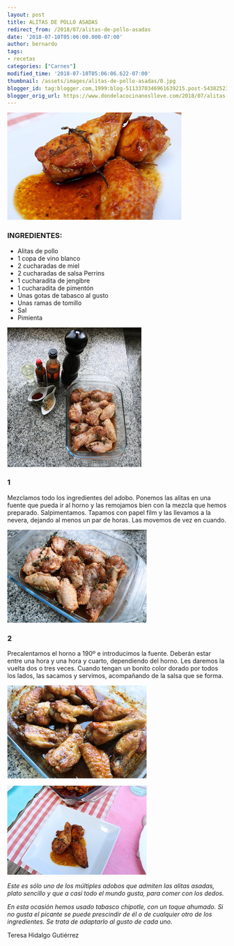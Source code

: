 ```yaml
---
layout: post
title: ALITAS DE POLLO ASADAS
redirect_from: /2018/07/alitas-de-pollo-asadas
date: '2018-07-10T05:06:00.000-07:00'
author: bernardo
tags:
- recetas
categories: ["Carnes"]
modified_time: '2018-07-10T05:06:06.622-07:00'
thumbnail: /assets/images/alitas-de-pollo-asadas/0.jpg
blogger_id: tag:blogger.com,1999:blog-5113370346961639215.post-5438252388497110240
blogger_orig_url: https://www.dondelacocinanoslleve.com/2018/07/alitas-de-pollo-asadas.html
---
```


  

![](/assets/images/alitas-de-pollo-asadas/0.jpg)

  
### INGREDIENTES:
* Alitas de pollo
* 1 copa de vino blanco
* 2 cucharadas de miel
* 2 cucharadas de salsa Perrins
* 1 cucharadita de jengibre
* 1 cucharadita de pimentón
* Unas gotas de tabasco al gusto
* Unas ramas de tomillo
* Sal
* Pimienta  

![](/assets/images/alitas-de-pollo-asadas/1.jpg)

  

### 1

Mezclamos todo los ingredientes del adobo. Ponemos las alitas en una fuente que pueda ir al horno y las remojamos bien con la mezcla que hemos preparado. Salpimentamos. Tapamos con papel film y las llevamos a la nevera, dejando al menos un par de horas. Las movemos de vez en cuando.  

![](/assets/images/alitas-de-pollo-asadas/2.jpg)

  

### 2

Precalentamos el horno a 190º e introducimos la fuente. Deberán estar entre una hora y una hora y cuarto, dependiendo del horno. Les daremos la vuelta dos o tres veces. Cuando tengan un bonito color dorado por todos los lados, las sacamos y servimos, acompañando de la salsa que se forma.  

![](/assets/images/alitas-de-pollo-asadas/3.jpg)

  

![](/assets/images/alitas-de-pollo-asadas/4.jpg)

  

_Este es sólo uno de los múltiples adobos que admiten las alitas asadas, plato sencillo y que a casi todo el mundo gusta, para comer con los dedos._

_En esta ocasión hemos usado tabasco chipotle, con un toque ahumado. Si no gusta el picante se puede prescindir de él o de cualquier otro de los ingredientes. Se trata de adaptarlo al gusto de cada uno._  

Teresa Hidalgo Gutiérrez
